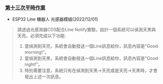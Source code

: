 ### [第十三次平時作業](https://flipclass.stust.edu.tw/course/homework/59566)
- ESP32 Line 機器人 光感器模組(2022/12/01)

> 請透過光感測器CDS配合Line Notify實驗，設計一個系統可以偵測天黑與天亮，必須完成以下功能:
> 1. 當偵測到天亮，系統會自動發送一個Line訊息給你，訊息內容是"Good morning!"。
> 2. 當偵測到天黑，系統會自動發送一個Line訊息給你，訊息內容是"Good night!"。
> 3. 特別需要注意，系統只有在偵測到天黑->天亮或是天亮->天黑時，才會發出上述一次訊息。
